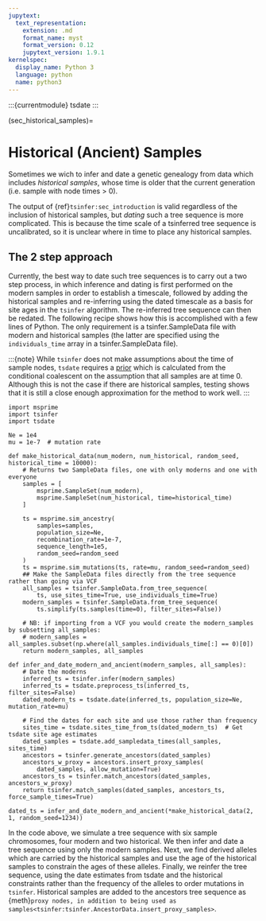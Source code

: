 ```yaml
---
jupytext:
  text_representation:
    extension: .md
    format_name: myst
    format_version: 0.12
    jupytext_version: 1.9.1
kernelspec:
  display_name: Python 3
  language: python
  name: python3
---
```


:::{currentmodule} tsdate
:::


(sec_historical_samples)=

# Historical (Ancient) Samples

Sometimes we wich to infer and date a genetic genealogy from
data which includes *historical samples*,
whose time is older that the current generation (i.e. sample with
node times > 0).

The output of {ref}`tsinfer:sec_introduction` is valid regardless
of the inclusion of historical samples, but *dating* such a tree sequence
is more complicated. This is because the time scale of a tsinferred
tree sequence is uncalibrated, so it is unclear where in time to
place any historical samples.

## The 2 step approach

Currently, the best way to date such tree sequences is 
to carry out a two step process, in  which inference and dating is first
performed on the modern samples in order to establish a timescale, followed by
adding the historical samples and re-inferring using the dated timescale as a
basis for site ages in the `tsinfer` algorithm. The re-inferred tree sequence
can then be redated. The following recipe shows how this is accomplished
with a few lines of Python. The only requirement is a tsinfer.SampleData file with
modern and historical samples (the latter are specified using the
`individuals_time` array in a tsinfer.SampleData file).

:::{note}
While `tsinfer` does not make assumptions about the
time of sample nodes, `tsdate` requires a [prior](sec_priors)
which is calculated from the conditional coalescent on the assumption that all
samples are at time 0. Although this is not the case if there are historical samples,
testing shows that it is still a close enough approximation for the method to
work well. 
:::

```{code-cell} ipython3
import msprime
import tsinfer
import tsdate

Ne = 1e4
mu = 1e-7  # mutation rate

def make_historical_data(num_modern, num_historical, random_seed, historical_time = 10000):
    # Returns two SampleData files, one with only moderns and one with everyone
    samples = [
        msprime.SampleSet(num_modern),
        msprime.SampleSet(num_historical, time=historical_time)
    ]
    
    ts = msprime.sim_ancestry(
        samples=samples,
        population_size=Ne,
        recombination_rate=1e-7, 
        sequence_length=1e5,
        random_seed=random_seed
    )
    ts = msprime.sim_mutations(ts, rate=mu, random_seed=random_seed)
    ## Make the SampleData files directly from the tree sequence rather than going via VCF
    all_samples = tsinfer.SampleData.from_tree_sequence(
        ts, use_sites_time=True, use_individuals_time=True)
    modern_samples = tsinfer.SampleData.from_tree_sequence(
        ts.simplify(ts.samples(time=0), filter_sites=False))

    # NB: if importing from a VCF you would create the modern_samples by subsetting all_samples:
    # modern_samples = all_samples.subset(np.where(all_samples.individuals_time[:] == 0)[0])
    return modern_samples, all_samples

def infer_and_date_modern_and_ancient(modern_samples, all_samples):
    # Date the moderns
    inferred_ts = tsinfer.infer(modern_samples)
    inferred_ts = tsdate.preprocess_ts(inferred_ts, filter_sites=False)
    dated_modern_ts = tsdate.date(inferred_ts, population_size=Ne, mutation_rate=mu)
    
    # Find the dates for each site and use those rather than frequency
    sites_time = tsdate.sites_time_from_ts(dated_modern_ts)  # Get tsdate site age estimates
    dated_samples = tsdate.add_sampledata_times(all_samples, sites_time)
    ancestors = tsinfer.generate_ancestors(dated_samples)
    ancestors_w_proxy = ancestors.insert_proxy_samples(
        dated_samples, allow_mutation=True)
    ancestors_ts = tsinfer.match_ancestors(dated_samples, ancestors_w_proxy)
    return tsinfer.match_samples(dated_samples, ancestors_ts, force_sample_times=True)

dated_ts = infer_and_date_modern_and_ancient(*make_historical_data(2, 1, random_seed=1234))
```

In the code above, we simulate a tree sequence with six sample chromosomes, four modern and
two historical. We then infer and date a tree sequence using only the modern
samples. Next, we find derived alleles which are carried by the historical samples and
use the age of the historical samples to constrain the ages of these alleles. Finally,
we reinfer the tree sequence, using the date estimates from tsdate and the historical 
constraints rather than the frequency of the alleles to order mutations in `tsinfer`.
Historical samples are added to the ancestors tree sequence as
{meth}`proxy nodes, in addition to being used as samples<tsinfer:tsinfer.AncestorData.insert_proxy_samples>`.